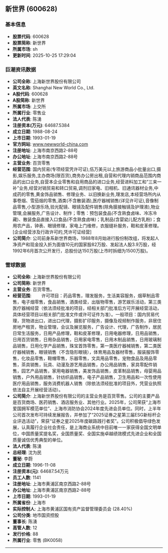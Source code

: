 ## 新世界 (600628)

### 基本信息

- **股票代码**: 600628
- **股票简称**: 新世界
- **所属市场**: sh
- **更新时间**: 2025-10-25 17:29:04

### 巨潮资讯数据

- **公司全称**: 上海新世界股份有限公司
- **英文名称**: Shanghai New World Co., Ltd.
- **A股代码**: 600628
- **A股简称**: 新世界
- **所属市场**: 上交所
- **所属行业**: 零售业
- **法人代表**: 陈湧
- **注册资本(万元)**: 64687.5384
- **成立日期**: 1988-08-24
- **上市日期**: 1993-01-19
- **官方网站**: www.newworld-china.com
- **注册地址**: 上海市南京西路2-88号
- **办公地址**: 上海市南京西路2-88号
- **主营业务**: 百货零售
- **经营范围**: 国内贸易(专项经营凭许可证),伍万美元以上旅游商品小批量出口,摄影,娱乐服务,主办商场(限百货),商务办公房出租,自营和代理内销商品范围内商品的出口业务,自营本企业零售和自用商品的进口业务,经营进料加工和“三来一补”业务,经营对销贸易和转口贸易,调剂旧家电、旧相机、旧通讯器材业务,中成药的零售,黄金饰品销售、修理业务、以旧换新业务,理发店,本经营场所内从事卷烟、雪茄烟的零售,酒类(不含散装酒),医疗器械销售(详见许可证),音像制品零售,小型游乐场,验光配镜、眼镜及配件销售(除角膜接触镜及护理液),物业管理,会展服务,广告设计、制作；零售：预包装食品(不含熟食卤味、冷冻冷藏)、散装食品直接入口食品(不含熟食卤味)；乳制品(含婴幼儿配方乳粉)；食用农产品，钟表、眼镜修理，家电上门维修，衣服缝补服务，鞋和皮革修理。[企业经营涉及行政许可的,凭许可证经营]
- **公司简介**: 公司前身系新世界商场，1988年8月始进行股份制改组，将发起人净资产和现金投入折为面值10元的国家股82万股、发起法人股3.9万股，经1992年6月首次公开发行，总股份达150万股(上市时拆细为1500万股)。

### 雪球数据

- **公司全称**: 上海新世界股份有限公司
- **公司简称**: 新世界
- **主营业务**: 百货零售。
- **经营范围**: 　　许可项目：药品零售，理发服务，生活美容服务，烟草制品零售，电子烟零售，食品销售，酒类经营，出版物零售，游艺娱乐活动，第三类医疗器械经营（依法须经批准的项目，经相关部门批准后方可开展经营活动，具体经营项目以相关部门批准文件或许可证件为准）。一般项目：国内贸易代理，货物进出口，进出口代理，摄影扩印服务，摄像及视频制作服务，非居住房地产租赁，物业管理，会议及展览服务，广告设计、代理，广告制作，居民日常生活服务，日用产品修理，鞋和皮革修理，日用电器修理，日用品销售，日用百货销售，日用杂品销售，日用家电零售，日用木制品销售，日用玻璃制品销售，日用化学产品销售，珠宝首饰零售，第一类医疗器械销售，第二类医疗器械销售，眼镜销售（不含隐形眼镜），体育用品及器材零售，服装服饰零售，化妆品零售，鞋帽零售，乐器零售，文具用品零售，宠物食品及用品零售，茶具销售，玩具、动漫及游艺用品销售，办公用品销售，家具零配件销售，园艺产品销售，家用电器销售，美发饰品销售，皮革制品销售，母婴用品销售，户外用品销售，针纺织品销售，电子产品销售，卫生用品和一次性使用医疗用品销售，服务消费机器人销售（除依法须经批准的项目外，凭营业执照依法自主开展经营活动）。
- **公司简介**: 上海新世界股份有限公司的主营业务是百货零售。公司的主要产品是百货商场、医药销售、酒店服务业、其他行业。2025年，公司荣获“上海市爱国拥军模范单位”、上海市消防协会2024年度先进会员单位。同时，上半年公司首次发布可持续发展报告，并参加了“2025证券之星第三届ESG新标杆企业评选活动”，荣获“证券之星2025年度碳路践行者奖”。公司积极倡导绿色发展，认真履行企业社会责任，是上海商业系统中目前唯一一家获得全国文明单位，中国质量奖提名奖，全国质量奖、全国实施卓越绩效模式先进企业和全国质量诚信优秀典型的单位。
- **法人代表**: 陈湧
- **总经理**: 沈为民
- **董秘**: 李蔚
- **成立日期**: 1996-11-08
- **注册资本(元)**: 64687.54万元
- **员工人数**: 1141
- **注册地址**: 上海市黄浦区南京西路2-88号
- **办公地址**: 上海市黄浦区南京西路2-88号
- **上市日期**: 1993-01-19
- **所属省份**: 上海市
- **实际控制人**: 上海市黄浦区国有资产监督管理委员会 (28.40%)
- **公司分类**: 地市国资控股
- **董事长**: 陈湧
- **高管人数**: 12
- **发行价格**: 88
- **所属行业**: 零售 (BK0058)

---